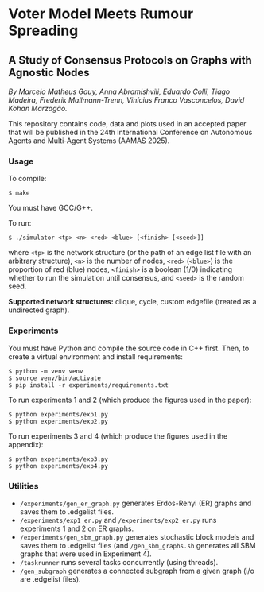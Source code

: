 # Voter Model Meets Rumour Spreading

## A Study of Consensus Protocols on Graphs with Agnostic Nodes

_By Marcelo Matheus Gauy, Anna Abramishvili, Eduardo Colli, Tiago Madeira,
Frederik Mallmann-Trenn, Vinícius Franco Vasconcelos, David Kohan Marzagão._

This repository contains code, data and plots used in an accepted paper that
will be published in the 24th International Conference on Autonomous Agents
and Multi-Agent Systems (AAMAS 2025).

### Usage

To compile:

```
$ make
```

You must have GCC/G++.

To run:

```
$ ./simulator <tp> <n> <red> <blue> [<finish> [<seed>]]
```

where `<tp>` is the network structure (or the path of an edge list file with
an arbitrary structure), `<n>` is the number of nodes, `<red>` (`<blue>`) is
the proportion of red (blue) nodes, `<finish>` is a boolean (1/0) indicating
whether to run the simulation until consensus, and `<seed>` is the random seed.

**Supported network structures:**
clique, cycle, custom edgefile (treated as a undirected graph).

### Experiments

You must have Python and compile the source code in C++ first. Then, to create
a virtual environment and install requirements:

```
$ python -m venv venv
$ source venv/bin/activate
$ pip install -r experiments/requirements.txt
```

To run experiments 1 and 2 (which produce the figures used in the paper):

```
$ python experiments/exp1.py
$ python experiments/exp2.py
```

To run experiments 3 and 4 (which produce the figures used in the appendix):

```
$ python experiments/exp3.py
$ python experiments/exp4.py
```

### Utilities

- `/experiments/gen_er_graph.py` generates Erdos-Renyi (ER) graphs and saves
  them to .edgelist files.
- `/experiments/exp1_er.py` and `/experiments/exp2_er.py` runs experiments 1
  and 2 on ER graphs.
- `/experiments/gen_sbm_graph.py` generates stochastic block models and saves
  them to .edgelist files (and `/gen_sbm_graphs.sh` generates all SBM graphs
  that were used in Experiment 4).
- `/taskrunner` runs several tasks concurrently (using threads).
- `/gen_subgraph` generates a connected subgraph from a given graph (i/o are
  .edgelist files).
